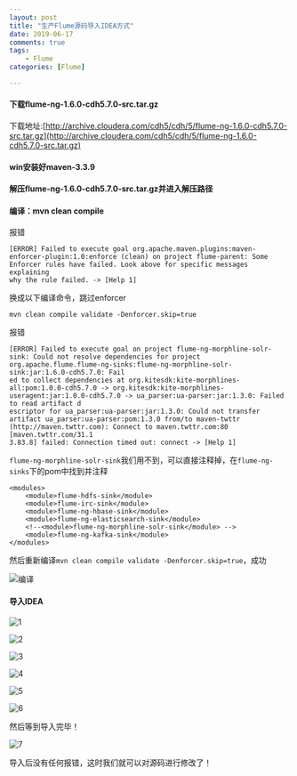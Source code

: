 ```yaml
---
layout: post
title: "生产Flume源码导入IDEA方式"
date: 2019-06-17
comments: true
tags: 
    - Flume
categories: [Flume]

---
```


<!--more--> 

#### 下载flume-ng-1.6.0-cdh5.7.0-src.tar.gz

下载地址:[http://archive.cloudera.com/cdh5/cdh/5/flume-ng-1.6.0-cdh5.7.0-src.tar.gz](http://archive.cloudera.com/cdh5/cdh/5/flume-ng-1.6.0-cdh5.7.0-src.tar.gz)

#### win安装好maven-3.3.9

#### 解压flume-ng-1.6.0-cdh5.7.0-src.tar.gz并进入解压路径

#### 编译：mvn clean compile

报错

```
[ERROR] Failed to execute goal org.apache.maven.plugins:maven-enforcer-plugin:1.0:enforce (clean) on project flume-parent: Some Enforcer rules have failed. Look above for specific messages explaining
why the rule failed. -> [Help 1]
```

换成以下编译命令，跳过enforcer

`mvn clean compile validate -Denforcer.skip=true`

报错

```
[ERROR] Failed to execute goal on project flume-ng-morphline-solr-sink: Could not resolve dependencies for project org.apache.flume.flume-ng-sinks:flume-ng-morphline-solr-sink:jar:1.6.0-cdh5.7.0: Fail
ed to collect dependencies at org.kitesdk:kite-morphlines-all:pom:1.0.0-cdh5.7.0 -> org.kitesdk:kite-morphlines-useragent:jar:1.0.0-cdh5.7.0 -> ua_parser:ua-parser:jar:1.3.0: Failed to read artifact d
escriptor for ua_parser:ua-parser:jar:1.3.0: Could not transfer artifact ua_parser:ua-parser:pom:1.3.0 from/to maven-twttr (http://maven.twttr.com): Connect to maven.twttr.com:80 [maven.twttr.com/31.1
3.83.8] failed: Connection timed out: connect -> [Help 1]
```

`flume-ng-morphline-solr-sink`我们用不到，可以直接注释掉，在`flume-ng-sinks`下的pom中找到并注释

```
<modules>
    <module>flume-hdfs-sink</module>
    <module>flume-irc-sink</module>
    <module>flume-ng-hbase-sink</module>
    <module>flume-ng-elasticsearch-sink</module>
    <!--<module>flume-ng-morphline-solr-sink</module> -->
    <module>flume-ng-kafka-sink</module>
</modules>
```

然后重新编译`mvn clean compile validate -Denforcer.skip=true`，成功

![编译](/assets/pic/2019-06-17-1.png)

#### 导入IDEA

![1](/assets/pic/2019-06-17-2.png)

![2](/assets/pic/2019-06-17-3.png)

![3](/assets/pic/2019-06-17-4.png)

![4](/assets/pic/2019-06-17-5.png)

![5](/assets/pic/2019-06-17-6.png)

![6](/assets/pic/2019-06-17-7.png)

然后等到导入完毕！

![7](/assets/pic/2019-06-17-8.png)

导入后没有任何报错，这时我们就可以对源码进行修改了！